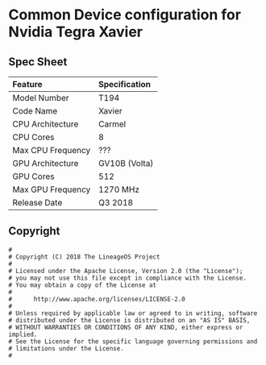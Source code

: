 # Common Device configuration for Nvidia Tegra Xavier

## Spec Sheet
| Feature                 | Specification                     |
| :---------------------- | :-------------------------------- |
| Model Number            | T194                              |
| Code Name               | Xavier                            |
| CPU Architecture        | Carmel                            |
| CPU Cores               | 8                                 |
| Max CPU Frequency       | ???                               |
| GPU Architecture        | GV10B (Volta)                     |
| GPU Cores               | 512                               |
| Max GPU Frequency       | 1270 MHz                          |
| Release Date            | Q3 2018                           |

## Copyright

```
#
# Copyright (C) 2018 The LineageOS Project
#
# Licensed under the Apache License, Version 2.0 (the "License");
# you may not use this file except in compliance with the License.
# You may obtain a copy of the License at
#
#      http://www.apache.org/licenses/LICENSE-2.0
#
# Unless required by applicable law or agreed to in writing, software
# distributed under the License is distributed on an "AS IS" BASIS,
# WITHOUT WARRANTIES OR CONDITIONS OF ANY KIND, either express or implied.
# See the License for the specific language governing permissions and
# limitations under the License.
#
```
